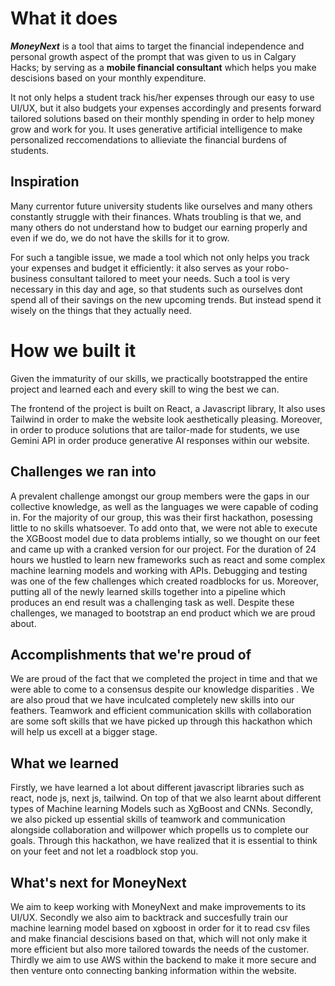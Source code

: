 # What it does
**_MoneyNext_** is a tool that aims to target the financial independence and personal growth aspect of the prompt that was given to us in Calgary Hacks; by serving as a **mobile financial consultant** which helps you make descisions based on your monthly expenditure. 

It not only helps a student track his/her expenses through our easy to use UI/UX, but it also budgets your expenses accordingly and presents forward tailored solutions based on their monthly spending in order to help money grow and work for you. It uses generative artificial intelligence to make personalized reccomendations to allieviate the financial  burdens of students. 

## Inspiration
Many currentor future university students like ourselves and many others constantly struggle with their finances. Whats troubling is that we, and many others do not understand how to budget our earning properly and even if we do, we do not have the skills for it to grow. 

For such a tangible issue, we made a tool which not only helps you track your expenses and budget it efficiently: it also serves as your robo-business consultant tailored to meet your needs. Such a tool is very necessary in this day and age, so that students such as ourselves dont spend all of their savings on the new upcoming trends. But instead spend it wisely on the things that they actually need.

# How we built it
Given the immaturity of our skills, we practically bootstrapped the entire project and learned each and every skill to wing the best we can. 

The frontend of the project is built on React, a Javascript library, It also uses Tailwind in order to make the website look aesthetically pleasing. Moreover, in order to produce solutions that are tailor-made for students, we use Gemini API in order produce generative AI responses within our website. 

## Challenges we ran into
A prevalent challenge amongst our group members were the gaps in our collective knowledge, as well as the languages we were capable of coding in. For the majority of our group, this was their first hackathon, posessing little to no skills whatsoever. To add onto that, we were not able to execute the XGBoost model due to data problems intially, so we thought on our feet and came up with a cranked version for our project. For the duration of 24 hours we hustled to learn new frameworks such as react and some complex machine learning models and working with APIs. Debugging and testing was one of the few challenges which created roadblocks for us. Moreover, putting all of the newly learned skills together into a pipeline which produces an end result was a challenging task as well. Despite these challenges, we managed to bootstrap an end product which we are proud about. 
## Accomplishments that we're proud of
We are proud of the fact that we completed the project in time and that we were able to come to a consensus despite our knowledge disparities . We are also proud that we have inculcated completely new skills into our feathers. Teamwork and efficient communication skills with collaboration are some soft skills that we have picked up through this hackathon which will help us excell at a bigger stage. 

## What we learned
Firstly, we have learned a lot about different javascript libraries such as react, node js, next js, tailwind. On top of that we also learnt about different types of Machine learning Models such as XgBoost and CNNs. Secondly, we also picked up essential skills of teamwork and communication alongside collaboration and willpower which propells us to complete our goals. Through this hackathon, we have realized that it is essential to think on your feet and not let a roadblock stop you. 

## What's next for MoneyNext
We aim to keep working with MoneyNext and make improvements to its UI/UX. Secondly we also aim to backtrack and succesfully train our machine learning model based on xgboost in order for it to read csv files and make financial descisions based on that, which will not only make it more efficient but also more tailored towards the needs of the customer. Thirdly we aim to use AWS within the backend to make it more secure and then venture onto connecting banking information within the website. 
